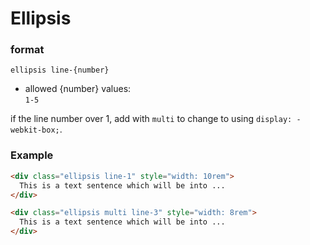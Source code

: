 # Ellipsis

### format
`ellipsis line-{number}`

- allowed {number} values:  
`1-5`

if the line number over 1, add with `multi` to change to using `display: -webkit-box;`.

### Example
```html
<div class="ellipsis line-1" style="width: 10rem">
  This is a text sentence which will be into ...
</div>

<div class="ellipsis multi line-3" style="width: 8rem">
  This is a text sentence which will be into ...
</div>
```

